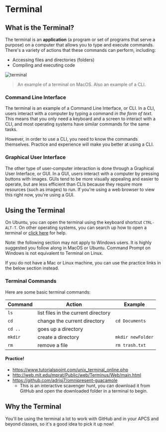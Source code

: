 # Terminal

## What is the Terminal?

The terminal is an __application__ (a program or set of programs that serve a purpose) on a computer that allows you to type and execute commands. There's a variety of actions that these commands can perform, including:

- Accessing files and directories (folders)
- Compiling and executing code

![terminal](https://upload.wikimedia.org/wikipedia/commons/thumb/7/78/Appleterminal2.png/1200px-Appleterminal2.png)
> An example of a terminal on MacOS. Also an example of a CLI.

### Command Line Interface

The terminal is an example of a Command Line Interface, or CLI. In a CLI, users interact with a computer by typing a command _in the form of text_. This means that you only need a keyboard and a screen to interact with a CLI, and most operating systems have similar commands for the same tasks.

However, in order to use a CLI, you need to know the commands themselves. Practice and experience will make you better at using a CLI.

### Graphical User Interface

The other type of user-computer interaction is done through a Graphical User Interface, or GUI. In a GUI, users interact with a computer by pressing buttons with images. GUIs tend to be more visually appealing and easier to operate, but are less efficient than CLIs because they require more resources (such as images) to run. If you're using a web browser to view this right now, you're using a GUI.

## Using the Terminal

On Ubuntu, you can open the terminal using the keyboard shortcut `CTRL-ALT-T`. On other operating systems, you can search up how to open a terminal or [click here](http://lmgtfy.com/?q=how+to+open+terminal) for help.

Note: the following section may not apply to Windows users. It is highly suggested you follow along in MacOS or Ubuntu. Command Prompt on Windows is not equivalent to Terminal on Linux.

If you do not have a Mac or Linux machine, you can use the practice links in the below section instead.

### Terminal Commands

Here are some basic terminal commands:

| Command | Action                              | Example           |
|---------|-------------------------------------|-------------------|
| `ls`    | list files in the current directory |                   |
| `cd`    | change the current directory        | `cd Documents`    |
| `cd ..` | goes up a directory                 |                   |
| `mkdir` | create a directory                  | `mkdir newFolder` |
| `rm`    | remove a file                       | `rm trash.txt`    |

#### Practice!
- https://www.tutorialspoint.com/unix_terminal_online.php
- http://web.mit.edu/mprat/Public/web/Terminus/Web/main.html
- https://github.com/adrisj7/omnipresent-guacamole
  - This is an interactive scavenger hunt, you can download it from GitHub and open the downloaded folder in a terminal to begin.

## Why the Terminal

You'll be using the terminal a lot to work with GitHub and in your APCS and beyond classes, so it's a good idea to pick it up now!
